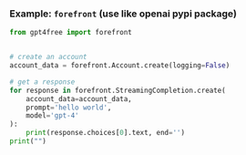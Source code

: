 ### Example: `forefront` (use like openai pypi package) <a name="example-forefront"></a>

```python
from gpt4free import forefront


# create an account
account_data = forefront.Account.create(logging=False)

# get a response
for response in forefront.StreamingCompletion.create(
    account_data=account_data,
    prompt='hello world',
    model='gpt-4'
):
    print(response.choices[0].text, end='')
print("")

```